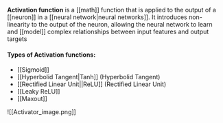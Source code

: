 **Activation function** is a [[math]] function that is applied to the output of a [[neuron]] in a [[neural network|neural networks]]. It introduces non-linearity to the output of the neuron, allowing the neural network to learn and [[model]] complex relationships between input features and output targets

#### Types of Activation functions:

* [[Sigmoid]]
* [[Hyperbolid Tangent|Tanh]] (Hyperbolid Tangent)
* [[Rectified Linear Unit||ReLU]] (Rectified Linear Unit)
* [[Leaky ReLU]]
* [[Maxout]]

![[Activator_image.png]]